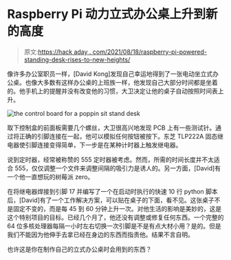 # Raspberry Pi 动力立式办公桌上升到新的高度

> 原文:[https://hack aday . com/2021/08/18/raspberry-pi-powered-standing-desk-rises-to-new-heights/](https://hackaday.com/2021/08/18/raspberry-pi-powered-standing-desk-rises-to-new-heights/)

像许多办公室职员一样，[David Kong]发现自己幸运地得到了一张电动坐立式办公桌。也像大多数有这样办公桌的上班族一样，他发现自己大部分时间都是坐着的。他手机上的提醒并没有改变他的习惯，大卫决定让他的桌子自动按照时间表上升。

![the control board for a poppin sit stand desk](../Images/8cdd32059f15751d7bd9effa16482ca9.png)

取下控制盒的前面板需要几个螺丝，大卫很高兴地发现 PCB 上有一些测试针。通过将正确的引脚连接在一起，他可以模拟任何按钮被按下。东芝 TLP222A 固态继电器使引脚连接变得简单，下一步是在某种计时器上触发继电器。

说到定时器，经常被称赞的 555 定时器被考虑。然而，所需的时间长度并不太适合 555，仅仅调整一个文件来调整间隔的吸引力是诱人的。另一方面，[David]有一个他一直想玩的树莓派 zero。

在将继电器焊接到引脚 17 并编写了一个在启动时执行的快速 10 行 python 脚本后，[David]有了一个工作解决方案，可以贴在桌子的下面，看不见。这张桌子不是固定不变的，而是每 45 到 60 分钟上升一次。对他生活的影响是美妙的，这是这个特别项目的目标。已经几个月了，他还没有调整或修复任何东西。一个完整的 64 位多核处理器每隔一小时左右切换一次引脚是不是有点大材小用？是的。但是我们不能因为他伸手去拿已经在身边的东西而指责他。结果不言自明。

也许这是你在制作自己的立式办公桌时会用到的东西？